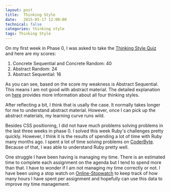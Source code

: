 ```yaml
---
layout: post
title:  Thinking Style
date:   2015-05-17 12:00:00
technical: false
categories: thinking style
tags: Thinking Style
---
```


On my first week in Phase 0, I was asked to take the [Thinking Style Quiz][thinking style] and here are my scores:

  1. Concrete Sequential and Concrete Random: 40
  2. Abstract Random: 24
  3. Abstract Sequential: 16

As you can see, based on the score my weakness is Abstract Sequential. This means I am not good with abstract material. The detailed explanation on [here][learning] provides more information about all four thinking styles.

After reflecting a bit, I think that is usally the case. It normally takes longer for me to understand abstract material. However, once I can pick up the abstract materials, my learning curve runs wild.

Besides CSS positioning, I did not have much problems solving problems in the last three weeks in phase 0. I solved this week Ruby's challenges pretty quickly. However, I think it is the results of spending a lot of time with Ruby many months ago. I spent a lot of time solving problems on [CoderByte][coderbyte]. Because of that, I was able to understand Ruby pretty well.

One struggle I have been having is managing my time. There is an estimated time to complete each assignment on the agenda but I tend to spend more than that. I have to wonder if I am not managing my time correctly or not. I have been using a stop watch on [Online-Stopwatch][stopwatch] to keep track of how many hours I have spent per assignment and hopefully can use this data to improve my time management.

[thinking style]: http://www.thelearningweb.net/personalthink.html
[learning]: http://web.cortland.edu/andersmd/learning/gregorc.htm
[coderbyte]: http://coderbyte.com/
[stopwatch]: http://www.online-stopwatch.com/full-screen-stopwatch